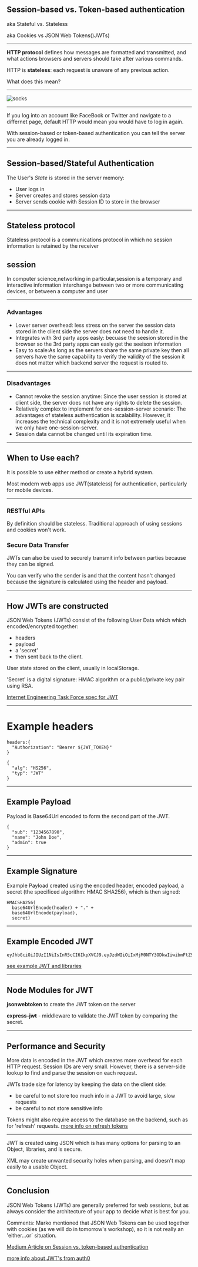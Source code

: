 ## Session-based vs. Token-based authentication 

aka Stateful vs. Stateless

aka Cookies vs JSON Web Tokens()JWTs)


---


**HTTP protocol** defines how messages are formatted and transmitted, and what actions browsers and servers should take after various commands.

HTTP is **stateless**: each request is unaware of any previous action. 

What does this mean?


---


![socks](https://wwwcdn.bigcommerce.com/www1.bigcommerce.com/assets/bigcommerce-seriously-silly-socks-product.png?mtime=20180131160830)


---


If you log into an account like FaceBook or Twitter and navigate to a differnet page, default HTTP would mean you would have to log in again.

With session-based or token-based authentication you can tell the server you are already logged in.


---


## Session-based/Stateful Authentication

The User's *State* is stored in the server memory:

* User logs in
* Server creates and stores session data
* Server sends cookie with Session ID to store in the browser


---

## Stateless protocol 
Stateless protocol is a communications protocol in which no session information is retained by the receiver

## session
In computer science,networking in particular,session is a temporary and interactive information interchange between two or more communicating devices, or between a computer and user


---

### Advantages
* Lower server overhead: less stress on the server the session data stored in the client side the server does not need to handle it.
* Integrates with 3rd party apps easly: becuase the seesion stored in the browser so the 3rd party apps can easly get the seeison information
* Easy to scale:As long as the servers share the same private key then all servers have the same capability to verify the validity of the session it does not matter which backend server the request is routed to. 

---

### Disadvantages
* Cannot revoke the session anytime: Since the user session is stored at client side, the server does not have any rights to delete the session.
* Relatively complex to implement for one-session-server scenario: The advantages of stateless authentication is scalability. However, it increases the technical complexity and it is not extremely useful when we only have one-session-server.
* Session data cannot be changed until its expiration time.


---


## When to Use each?

It is possible to use either method or create a hybrid system.

Most modern web apps use JWT(stateless) for authentication, particularly for mobile devices.


---



### RESTful APIs
By definition should be stateless.  Traditional approach of using sessions and cookies won't work.

### Secure Data Transfer
JWTs can also be used to securely transmit info between parties because they can be signed.

You can verify who the sender is and that the content hasn't changed because the signature is calculated using the header and payload.


---



## How JWTs are constructed

JSON Web Tokens (JWTs) consist of the following User Data which which encoded/encrypted together:

* headers
* payload
* a 'secret'
* then sent back to the client.  

User state stored on the client, usually in localStorage. 

'Secret' is a digital signature: HMAC algorithm or a public/private key pair using RSA.

[Internet Engineering Task Force spec for JWT](https://tools.ietf.org/html/rfc7519)



---



# Example headers

```  
headers:{
  "Authorization": "Bearer ${JWT_TOKEN}"
}
```
```
{
  "alg": "HS256",
  "typ": "JWT"
}
```


---



## Example Payload

Payload is Base64Url encoded to form the second part of the JWT.


```
{
  "sub": "1234567890",
  "name": "John Doe",
  "admin": true
}
```


---




## Example Signature

Example Payload created using the encoded header, encoded payload, a secret (the specificed algorithm: HMAC SHA256), which is then signed:

```
HMACSHA256(
  base64UrlEncode(header) + "." +
  base64UrlEncode(payload),
  secret)
```


---
## Example Encoded JWT

```
eyJhbGciOiJIUzI1NiIsInR5cCI6IkpXVCJ9.eyJzdWIiOiIxMjM0NTY3ODkwIiwibmFtZSI6IkpvaG4gRG9lIiwiaWF0IjoxNTE2MjM5MDIyfQ.SflKxwRJSMeKKF2QT4fwpMeJf36POk6yJV_adQssw5c
```


[see example JWT and libraries](https://jwt.io/)


---





## Node Modules for JWT


**jsonwebtoken** to create the JWT token on the server

**express-jwt** - middleware to validate the JWT token by comparing the secret.



---



## Performance and Security

More data is encoded in the JWT which creates more overhead for each HTTP request.  Session IDs are very small.  However, there is a server-side lookup to find and parse the session on each request.

JWTs trade size for latency by keeping the data on the client side:
* be careful to not store too much info in a JWT to avoid large, slow requests
* be careful to not store sensitive info 

Tokens might also require access to the database on the backend, such as for 'refresh' requests. 
[more info on refresh tokens](https://auth0.com/blog/refresh-tokens-what-are-they-and-when-to-use-them/)



---


JWT is created using JSON which is has many options for parsing to an Object, libraries, and is secure.

XML may create unwanted security holes when parsing, and doesn't map easily to a usable Object.


---



## Conclusion


JSON Web Tokens (JWTs) are generally preferred for web sessions, but as always consider the architecture of your app to decide what is best for you.

Comments: Marko mentioned that JSON Web Tokens can be used together with cookies (as we will do in tomorrow's workshop), so it is not really an 'either...or´ situation.

[Medium Article on  Session vs. token-based authentication](https://medium.com/@sherryhsu/session-vs-token-based-authentication-11a6c5ac45e4)

[more info about JWT's from auth0](https://auth0.com/learn/json-web-tokens/)

